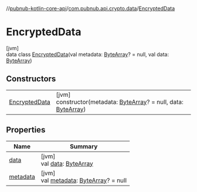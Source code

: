 //[pubnub-kotlin-core-api](../../../index.md)/[com.pubnub.api.crypto.data](../index.md)/[EncryptedData](index.md)

# EncryptedData

[jvm]\
data class [EncryptedData](index.md)(val metadata: [ByteArray](https://kotlinlang.org/api/latest/jvm/stdlib/kotlin/-byte-array/index.html)? = null, val data: [ByteArray](https://kotlinlang.org/api/latest/jvm/stdlib/kotlin/-byte-array/index.html))

## Constructors

| | |
|---|---|
| [EncryptedData](-encrypted-data.md) | [jvm]<br>constructor(metadata: [ByteArray](https://kotlinlang.org/api/latest/jvm/stdlib/kotlin/-byte-array/index.html)? = null, data: [ByteArray](https://kotlinlang.org/api/latest/jvm/stdlib/kotlin/-byte-array/index.html)) |

## Properties

| Name | Summary |
|---|---|
| [data](data.md) | [jvm]<br>val [data](data.md): [ByteArray](https://kotlinlang.org/api/latest/jvm/stdlib/kotlin/-byte-array/index.html) |
| [metadata](metadata.md) | [jvm]<br>val [metadata](metadata.md): [ByteArray](https://kotlinlang.org/api/latest/jvm/stdlib/kotlin/-byte-array/index.html)? = null |
